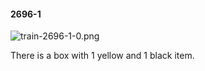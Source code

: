 #### 2696-1
![train-2696-1-0.png](https://github.com/lil-lab/nlvr/raw/master/nlvr/train/images/65/train-2696-1-0.png "train-2696-1-0.png")

There is a box with 1 yellow and 1 black item.